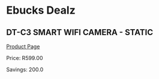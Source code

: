 
# Ebucks Dealz
## DT-C3 SMART WIFI CAMERA - STATIC
[Product Page](https://www.ebucks.com/web/shop/productSelected.do?prodId=1058698811&catId=1158501102)

Price: R599.00

Savings: 200.0


	